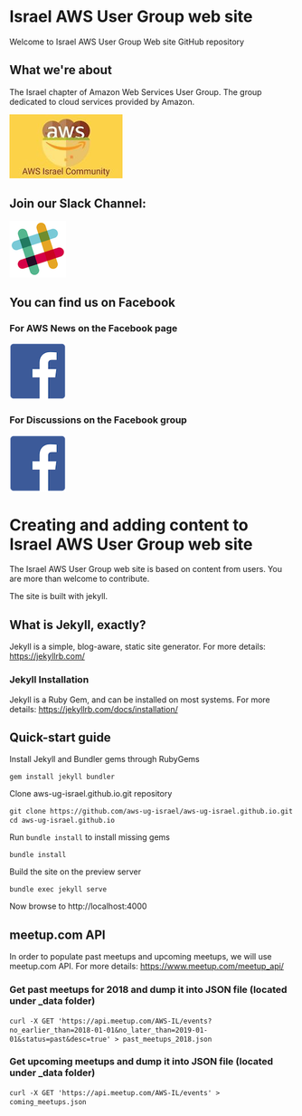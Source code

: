 # Israel AWS User Group web site
Welcome to Israel AWS User Group Web site GitHub repository

## What we're about
The Israel chapter of Amazon Web Services User Group. The group dedicated to cloud services provided by Amazon.
  
[![](./assets/aws_il_user_group.jpeg)](https://www.meetup.com/AWS-IL/)


## Join our Slack Channel:
[![](./assets/slack_icon.png)](http://bit.ly/2ErwJa5)

## You can find us on Facebook
### For AWS News on the Facebook page 
[![](./assets/100px-F_icon.svg.png)](https://www.facebook.com/awsil/)

### For Discussions on the Facebook group
[![](./assets/100px-F_icon.svg.png)](https://www.facebook.com/groups/343057205867589/)

# Creating and adding content to Israel AWS User Group web site
The Israel AWS User Group web site is based on content from users. 
You are more than welcome to contribute.

The site is built with jekyll.

## What is Jekyll, exactly?
Jekyll is a simple, blog-aware, static site generator.
For more details: https://jekyllrb.com/

### Jekyll Installation
Jekyll is a Ruby Gem, and can be installed on most systems.
For more details: https://jekyllrb.com/docs/installation/

## Quick-start guide
Install Jekyll and Bundler gems through RubyGems
```
gem install jekyll bundler
```
Clone aws-ug-israel.github.io.git repository
``` 
git clone https://github.com/aws-ug-israel/aws-ug-israel.github.io.git
cd aws-ug-israel.github.io
```
Run `bundle install` to install missing gems
```
bundle install
```
Build the site on the preview server
```
bundle exec jekyll serve
```
Now browse to http://localhost:4000

## meetup.com API
In order to populate past meetups and upcoming meetups, we will use meetup.com API.
For more details: https://www.meetup.com/meetup_api/

### Get past meetups for 2018 and dump it into JSON file (located under _data folder)
```
curl -X GET 'https://api.meetup.com/AWS-IL/events?no_earlier_than=2018-01-01&no_later_than=2019-01-01&status=past&desc=true' > past_meetups_2018.json
```

### Get upcoming meetups and dump it into JSON file (located under _data folder)
```
curl -X GET 'https://api.meetup.com/AWS-IL/events' > coming_meetups.json
```